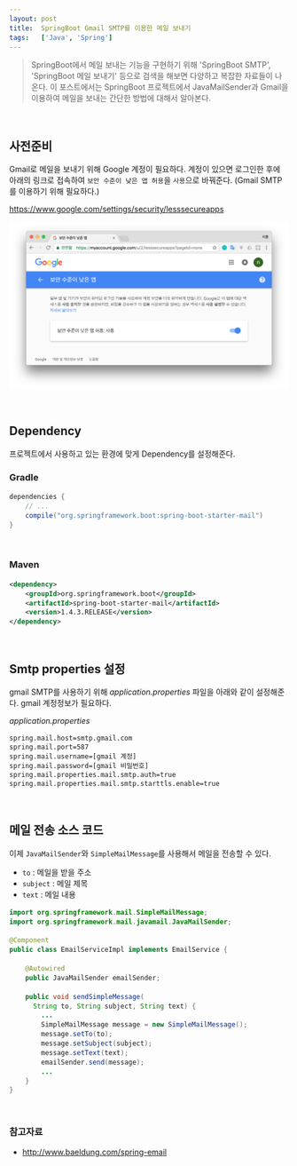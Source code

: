 ```yaml
---
layout: post
title:  SpringBoot Gmail SMTP를 이용한 메일 보내기
tags:   ['Java', 'Spring']
---
```


> SpringBoot에서 메일 보내는 기능을 구현하기 위해 'SpringBoot SMTP', 'SpringBoot 메일 보내기' 등으로 검색을 해보면 다양하고 복잡한 자료들이 나온다. 이 포스트에서는 SpringBoot 프로젝트에서 JavaMailSender과 Gmail을 이용하여 메일을 보내는 간단한 방법에 대해서 알아본다.  

<br/>  

## 사전준비  

Gmail로 메일을 보내기 위해 Google 계정이 필요하다. 계정이 있으면 로그인한 후에 아래의 링크로 접속하여 `보안 수준이 낮은 앱 허용`을 `사용`으로 바꿔준다. (Gmail SMTP를 이용하기 위해 필요하다.)

<https://www.google.com/settings/security/lesssecureapps>

![access](/images/springboot-email/access.png)

<br/>  

## Dependency  

프로젝트에서 사용하고 있는 환경에 맞게 Dependency를 설정해준다.  

### Gradle  

```java
dependencies {
    // ...
    compile("org.springframework.boot:spring-boot-starter-mail")
}
```

<br/>  

### Maven  

```xml
<dependency>
    <groupId>org.springframework.boot</groupId>
    <artifactId>spring-boot-starter-mail</artifactId>
    <version>1.4.3.RELEASE</version>
</dependency>
```

<br/>  

## Smtp properties 설정  

gmail SMTP를 사용하기 위해 _application.properties_ 파일을 아래와 같이 설정해준다. gmail 계정정보가 필요하다.  

_application.properties_  

```
spring.mail.host=smtp.gmail.com
spring.mail.port=587
spring.mail.username=[gmail 계정]
spring.mail.password=[gmail 비밀번호]
spring.mail.properties.mail.smtp.auth=true
spring.mail.properties.mail.smtp.starttls.enable=true
```  

<br/>  

## 메일 전송 소스 코드  

이제 `JavaMailSender`와 `SimpleMailMessage`를 사용해서 메일을 전송할 수 있다.  

- `to` : 메일을 받을 주소  
- `subject` : 메일 제목  
- `text` : 메일 내용  



```java
import org.springframework.mail.SimpleMailMessage;
import org.springframework.mail.javamail.JavaMailSender;

@Component
public class EmailServiceImpl implements EmailService {

    @Autowired
    public JavaMailSender emailSender;

    public void sendSimpleMessage(
      String to, String subject, String text) {
        ...
        SimpleMailMessage message = new SimpleMailMessage();
        message.setTo(to);
        message.setSubject(subject);
        message.setText(text);
        emailSender.send(message);
        ...
    }
}
```

<br/>  

### 참고자료  

- <http://www.baeldung.com/spring-email>
